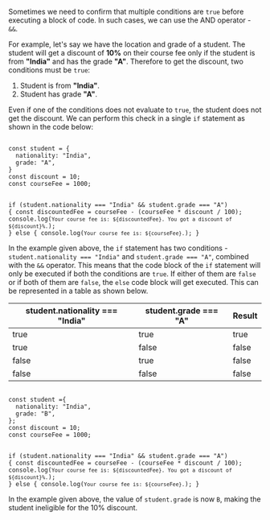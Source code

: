 Sometimes we need to confirm that
multiple conditions are `true`
before executing a block of code.
In such cases,
we can use the AND operator - `&&`.

For example, let's say we have
the location and grade of a student.
The student will get
a discount of **10%**
on their course fee only if
the student is from **"India"**
and has the grade **"A"**.
Therefore to get the discount,
two conditions must be `true`:

1. Student is from **"India"**.
2. Student has grade **"A"**.

Even if one of the conditions
does not evaluate to `true`,
the student does not get the discount.
We can perform this check
in a single `if` statement
as shown in the code below:

<codeblock language="javascript" type="lesson">
<code>
const student = {
  nationality: "India",
  grade: "A",
}
const discount = 10;
const courseFee = 1000;

if (student.nationality === "India" && student.grade === "A") {
  const discountedFee = courseFee - (courseFee * discount / 100);
  console.log(`Your course fee is: ${discountedFee}. You got a discount of ${discount}%.`);
} else {
  console.log(`Your course fee is: ${courseFee}.`);
}
</code>
</codeblock>

In the example given above,
the `if` statement has two conditions -
`student.nationality === "India"`
and `student.grade === "A"`,
combined with the `&&` operator.
This means that the code block
of the `if` statement will only
be executed if both the conditions are `true`.
If either of them are `false` or
if both of them are `false`,
the `else` code block will get executed.
This can be represented in a table
as shown below.

| student.nationality === "India" | student.grade === "A" | Result |
| ------------------------------ | -------------------- | ------ |
| true                           | true                 | true   |
| true                           | false                | false  |
| false                          | true                 | false  |
| false                          | false                | false  |

<codeblock language="javascript" type="lesson">
<code>
const student ={
  nationality: "India",
  grade: "B",
};
const discount = 10;
const courseFee = 1000;

if (student.nationality === "India" && student.grade === "A") {
  const discountedFee = courseFee - (courseFee * discount / 100);
  console.log(`Your course fee is: ${discountedFee}. You got a discount of ${discount}%.`);
} else {
  console.log(`Your course fee is: ${courseFee}.`);
}
</code>
</codeblock>

In the example given above,
the value of `student.grade` is now `B`,
making the student ineligible
for the 10% discount.
